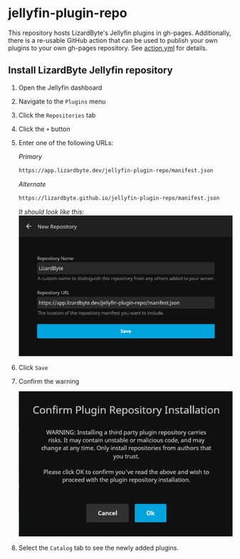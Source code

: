 # jellyfin-plugin-repo

This repository hosts LizardByte's Jellyfin plugins in gh-pages. Additionally, there is a re-usable GitHub action
that can be used to publish your own plugins to your own gh-pages repository. See [action.yml](action.yml) for details.

## Install LizardByte Jellyfin repository

1. Open the Jellyfin dashboard
2. Navigate to the `Plugins` menu
3. Click the `Repositories` tab
4. Click the `+` button
5. Enter one of the following URLs:

    *Primary*
    ```txt
    https://app.lizardbyte.dev/jellyfin-plugin-repo/manifest.json
    ```

    *Alternate*
    ```txt
    https://lizardbyte.github.io/jellyfin-plugin-repo/manifest.json
    ```

    *It should look like this:*
    ![Add Repository](/docs/images/jellyfin_new_repository.png)

6. Click `Save`
7. Confirm the warning

    ![Confirm Warning](/docs/images/jellyfin_confirm_third_party_plugin.png)

8. Select the `Catalog` tab to see the newly added plugins.
